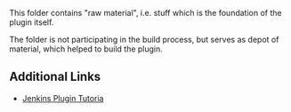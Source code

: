 This folder contains "raw material", i.e. stuff which is the foundation of the plugin itself.

The folder is not participating in the build process, but serves as depot of material, which helped to build the plugin.


## Additional Links

* [Jenkins Plugin Tutoria](https://wiki.jenkins-ci.org/display/JENKINS/Plugin+tutorial)